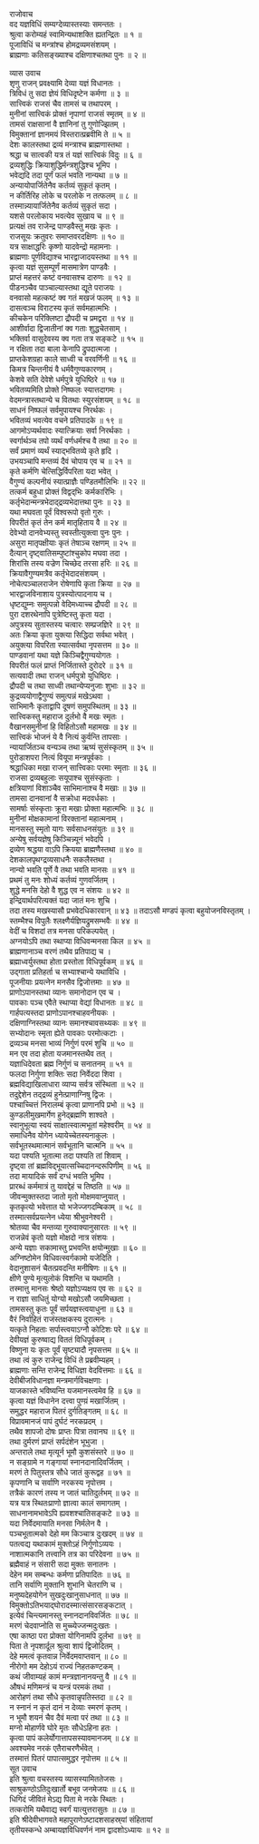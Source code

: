 राजोवाच  
वद यज्ञविधिं सम्यग्देव्यास्तस्याः समन्ततः ।  
श्रुत्वा करोम्यहं स्वामिन्यथाशक्ति ह्यतन्द्रितः ॥ १ ॥  
पूजाविधिं च मन्त्रांश्च होमद्रव्यमसंशयम् ।  
ब्राह्मणाः कतिसङ्ख्याश्च दक्षिणाश्चतथा पुनः ॥ २ ॥  
  
व्यास उवाच  
शृणु राजन् प्रवक्ष्यामि देव्या यज्ञं विधानतः ।  
त्रिविधं तु सदा ज्ञेयं विधिदृष्टेन कर्मणा ॥ ३ ॥  
सात्त्विकं राजसं चैव तामसं च तथापरम् ।  
मुनीनां सात्त्विकं प्रोक्तं नृपाणां राजसं स्मृतम् ॥ ४ ॥  
तामसं राक्षसानां वै ज्ञानिनां तु गुणोज्झितम् ।  
विमुक्तानां ज्ञानमयं विस्तरात्प्रब्रवीमि ते ॥ ५ ॥  
देशः कालस्तथा द्रव्यं मन्त्राश्च ब्राह्मणास्तथा ।  
श्रद्धा च सात्वकी यत्र तं यज्ञं सात्त्विकं विदुः ॥ ६ ॥  
द्रव्यशुद्धिः क्रियाशुद्धिर्मन्त्रशुद्धिश्च भूमिप ।  
भवेद्यदि तदा पूर्णं फलं भवति नान्यथा ॥ ७ ॥  
अन्यायोपार्जितेनैव कर्तव्यं सुकृतं कृतम् ।  
न कीर्तिरिह लोके च परलोके न तत्फलम् ॥ ८ ॥  
तस्मान्न्यायार्जितेनैव कर्तव्यं सुकृतं सदा ।  
यशसे परलोकाय भवत्येव सुखाय च ॥ ९ ॥  
प्रत्यक्षं तव राजेन्द्र पाण्डवैस्तु मखः कृतः ।  
राजसूयः क्रतुवरः समाप्तवरदक्षिणः ॥ १० ॥  
यत्र साक्षाद्धरिः कृष्णो यादवेन्द्रो महामनाः ।  
ब्राह्मणाः पूर्णविद्याश्च भारद्वाजादयस्तथा ॥ ११ ॥  
कृत्वा यज्ञं सुसम्पूर्णं मासमात्रेण पाण्डवैः ।  
प्राप्तं महत्तरं कष्टं वनवासश्च दारुणः ॥ १२ ॥  
पीडनञ्चैव पाञ्चाल्यास्तथा द्यूते पराजयः ।  
वनवासो महत्कष्टं क्व गतं मखजं फलम् ॥ १३ ॥  
दासत्वञ्च विराटस्य कृतं सर्वमहात्मभिः ।  
कीचकेन परिक्लिष्टा द्रौपदी च प्रमद्वरा ॥ १४ ॥  
आशीर्वादा द्विजातीनां क्व गताः शुद्धचेतसाम् ।  
भक्तिर्वा वासुदेवस्य क्व गता तत्र सङ्कटे ॥ १५ ॥  
न रक्षिता तदा बाला केनापि द्रुपदात्मजा ।  
प्राप्तकेशग्रहा काले साध्वी च वरवर्णिनी ॥ १६ ॥  
किमत्र चिन्तनीयं वै धर्मवैगुण्यकारणम् ।  
केशवे सति देवेशे धर्मपुत्रे युधिष्ठिरे ॥ १७ ॥  
भवितव्यमिति प्रोक्ते निष्फलः स्यात्तदागमः ।  
वेदमन्त्रास्तथान्ये च वितथाः स्युरसंशयम् ॥ १८ ॥  
साधनं निष्फलं सर्वमुपायश्च निरर्थकः ।  
भवितव्यं भवत्येव वचने प्रतिपादके ॥ १९ ॥  
आगमोऽप्यर्थवादः स्यात्क्रियाः सर्वा निरर्थकाः ।  
स्वर्गार्थञ्च तपो व्यर्थं वर्णधर्मश्च वै तथा ॥ २० ॥  
सर्वं प्रमाणं व्यर्थं स्याद्‌भवितव्ये कृते हृदि ।  
उभयञ्चापि मन्तव्यं दैवं चोपाय एव च ॥ २१ ॥  
कृते कर्मणि चेत्सिद्धिर्विपरिता यदा भवेत् ।  
वैगुण्यं कल्पनीयं स्यात्प्राज्ञैः पण्डितमौलिभिः ॥ २२ ॥  
तत्कर्म बहुधा प्रोक्तं विद्वद्‌भिः कर्मकारिभिः ।  
कर्तृभेदान्मन्त्रभेदाद्‌द्रव्यभेदात्तथा पुनः ॥ २३ ॥  
यथा मघवता पूर्वं विश्वरूपो वृतो गुरुः ।  
विपरीतं कृतं तेन कर्म मातृहिताय वै ॥ २४ ॥  
देवेभ्यो दानवेभ्यस्तु स्वस्तीत्युक्त्वा पुनः पुनः ।  
असुरा मातृपक्षीयाः कृतं तेषाञ्च रक्षणम् ॥ २५ ॥  
दैत्यान् दृष्ट्वातिसम्पुष्टांश्चुकोप मघवा तदा ।  
शिरांसि तस्य वज्रेण चिच्छेद तरसा हरिः ॥ २६ ॥  
क्रियावैगुण्यमत्रैव कर्तृभेदादसंशयम् ।  
नोचेत्पञ्चालराजेन रोषेणापि कृता क्रिया ॥ २७ ॥  
भारद्वाजविनाशाय पुत्रस्योत्पादनाय च ।  
धृष्टद्युम्नः समुत्पन्नो वेदिमध्याच्च द्रौपदी ॥ २८ ॥  
पुरा दशरथेनापि पुत्रेष्टिस्तु कृता यदा ।  
अपुत्रस्य सुतास्तस्य चत्वारः सम्प्रजज्ञिरे ॥ २९ ॥  
अतः क्रिया कृता युक्त्या सिद्धिदा सर्वथा भवेत् ।  
अयुक्त्या विपरिता स्यात्सर्वथा नृपसत्तम ॥ ३० ॥  
पाण्डवानां यथा यज्ञे किञ्चिद्वैगुण्ययोगतः ।  
विपरीतं फलं प्राप्तं निर्जितास्ते दुरोदरे ॥ ३१ ॥  
सत्यवादी तथा राजन् धर्मपुत्रो युधिष्ठिरः ।  
द्रौपदी च तथा साध्वी तथान्येप्यनुजाः शुभाः ॥ ३२ ॥  
कुद्रव्ययोगाद्वैगुण्यं समुत्पन्नं मखेऽथवा ।  
साभिमानैः कृताद्वापि दूषणं समुपस्थितम् ॥ ३३ ॥  
सात्त्विकस्तु महाराज दुर्लभो वै मखः स्मृतः ।  
वैखानसमुनीनां हि विहितोऽसौ महामखः ॥ ३४ ॥  
सात्त्विकं भोजनं ये वै नित्यं कुर्वन्ति तापसाः ।  
न्यायार्जितञ्च वन्यञ्च तथा ऋष्यं सुसंस्कृतम् ॥ ३५ ॥  
पुरोडाशपरा नित्यं वियूपा मन्त्रपूर्वकाः ।  
श्रद्धाधिका मखा राजन् सात्त्विकाः परमाः स्मृताः ॥ ३६ ॥  
राजसा द्रव्यबहुलाः सयूपाश्च सुसंस्कृताः ।  
क्षत्रियाणां विशाञ्चैव साभिमानाश्च वै मखाः ॥ ३७ ॥  
तामसा दानवानां वै सक्रोधा मदवर्धकाः ।  
सामर्षाः संस्कृताः क्रूरा मखाः प्रोक्ता महात्मभिः ॥ ३८ ॥  
मुनीनां मोक्षकामानां विरक्तानां महात्मनाम् ।  
मानसस्तु स्मृतो यागः सर्वसाधनसंयुतः ॥ ३९ ॥  
अन्येषु सर्वयज्ञेषु किञ्चिन्न्यूनं भवेदपि ।  
द्रव्येण श्रद्धया वाऽपि क्रियया ब्राह्मणैस्तथा ॥ ४० ॥  
देशकालपृथग्द्रव्यसाधनैः सकलैस्तथा ।  
नान्यो भवति पूर्णे वै तथा भवति मानसः ॥ ४१ ॥  
प्रथमं तु मनः शोध्यं कर्तव्यं गुणवर्जितम् ।  
शुद्धे मनसि देहो वै शुद्ध एव न संशयः ॥ ४२ ॥  
इन्द्रियार्थपरित्यक्तं यदा जातं मनः शुचि ।  
तदा तस्य मखस्यासौ प्रभवेदधिकारवान् ॥ ४३ ॥
तदाऽसौ मण्डपं कृत्वा बहुयोजनविस्तृतम् ।  
स्तम्भैश्च विपुलैः श्लक्ष्णैर्यज्ञियद्रुमसम्भवैः ॥ ४४ ॥  
वेदीं च विशदां तत्र मनसा परिकल्पयेत् ।  
अग्नयोऽपि तथा स्थाप्या विधिवन्मनसा किल ॥ ४५ ॥  
ब्राह्मणानाञ्च वरणं तथैव प्रतिपाद्य च ।  
ब्रह्माध्वर्युस्तथा होता प्रस्तोता विधिपूर्वकम् ॥ ४६ ॥  
उद्‌गाता प्रतिहर्ता च सभ्याश्चान्ये यथाविधि ।  
पूजनीयाः प्रयत्नेन मनसैव द्विजोत्तमाः ॥ ४७ ॥  
प्राणोऽपानस्तथा व्यानः समानोदान एव च ।  
पावकाः पञ्च एवैते स्थाप्या वेद्यां विधानतः ॥ ४८ ॥  
गार्हपत्यस्तदा प्राणोऽपानश्चाहवनीयकः ।  
दक्षिणाग्निस्तथा व्यानः समानश्चावसथ्यकः ॥ ४९ ॥  
सभ्योदानः स्मृता ह्येते पावकाः परमोत्कटाः ।  
द्रव्यञ्च मनसा भाव्यं निर्गुणं परमं शुचि ॥ ५० ॥  
मन एव तदा होता यजमानस्तथैव तत् ।  
यज्ञाधिदेवता ब्रह्म निर्गुणं च सनातनम् ॥ ५१ ॥  
फलदा निर्गुणा शक्तिः सदा निर्वेददा शिवा ।  
ब्रह्मविद्याखिलाधारा व्याप्य सर्वत्र संस्थिता ॥ ५२ ॥  
तदुद्देशेन तद्‌द्रव्यं हुनेत्प्राणाग्निषु द्विजः ।  
पश्चाच्चित्तं निरालम्बं कृत्वा प्राणानपि प्रभो ॥ ५३ ॥  
कुण्डलीमुखमार्गेण हुनेद्‌ब्रह्मणि शाश्वते ।  
स्वानुभूत्या स्वयं साक्षात्स्वात्मभूतां महेश्वरीम् ॥ ५४ ॥  
समाधिनैव योगेन ध्यायेच्चेतस्यनाकुलः ।  
सर्वभूतस्थमात्मानं सर्वभूतानि चात्मनि ॥ ५५ ॥  
यदा पश्यति भूतात्मा तदा पश्यति तां शिवाम् ।  
दृष्ट्वा तां ब्रह्मविद्‌भूयात्सच्चिदानन्दरूपिणीम् ॥ ५६ ॥  
तदा मायादिकं सर्वं दग्धं भवति भूमिप ।  
प्रारब्धं कर्ममात्रं तु यावद्देहं च तिष्ठति ॥ ५७ ॥  
जीवन्मुक्तस्तदा जातो मृतो मोक्षमवाप्नुयात् ।  
कृतकृत्यो भवेत्तात यो भजेज्जगदम्बिकाम् ॥ ५८ ॥  
तस्मात्सर्वप्रयत्नेन ध्येया श्रीभुवनेश्वरी ।  
श्रोतव्या चैव मन्तव्या गुरुवाक्यानुसारतः ॥ ५९ ॥  
राजन्नेवं कृतो यज्ञो मोक्षदो नात्र संशयः ।  
अन्ये यज्ञाः सकामास्तु प्रभवन्ति क्षयोन्मुखाः ॥ ६० ॥  
अग्निष्टोमेन विधिवत्स्वर्गकामो यजेदिति ।  
वेदानुशासनं चैतत्प्रवदन्ति मनीषिणः ॥ ६१ ॥  
क्षीणे पुण्ये मृत्युलोकं विशन्ति च यथामति ।  
तस्मात्तु मानसः श्रेष्ठो यज्ञोऽप्यक्षय एव सः ॥ ६२ ॥  
न राज्ञा साधितुं योग्यो मखोऽसौ जयमिच्छता ।  
तामसस्तु कृतः पूर्वं सर्पयज्ञस्त्वयाधुना ॥ ६३ ॥  
वैरं निर्वाहितं राजंस्तक्षकस्य दुरात्मनः ।  
यत्कृते निहताः सर्पास्त्वयाऽग्नौ कोटिशः परे ॥ ६४ ॥  
देवीयज्ञं कुरुष्वाद्य विततं विधिपूर्वकम् ।  
विष्णुना यः कृतः पूर्वं सृष्ट्यादौ नृपसत्तम ॥ ६५ ॥  
तथा त्वं कुरु राजेन्द्र विधिं ते प्रब्रवीम्यहम् ।  
ब्राह्मणाः सन्ति राजेन्द्र विधिज्ञा वेदवित्तमाः ॥ ६६ ॥  
देवीबीजविधानज्ञा मन्त्रमार्गविचक्षणाः ।  
याजकास्ते भविष्यन्ति यजमानस्त्वमेव हि ॥ ६७ ॥  
कृत्वा यज्ञं विधानेन दत्त्वा पुण्य़ं मखार्जितम् ।  
समुद्धर महाराज पितरं दुर्गतिङ्गतम् ॥ ६८ ॥  
विप्रावमानजं पापं दुर्घटं नरकप्रदम् ।  
तथैव शापजो दोषः प्राप्तः पित्रा तवानघ ॥ ६९ ॥  
तथा दुर्मरणं प्राप्तं सर्पदंशेन भूभुजा ।  
अन्तराले तथा मृत्यूर्न भूमौ कुशसंस्तरे ॥ ७० ॥  
न सङ्ग्रामे न गङ्गायां स्नानदानादिवर्जितम् ।  
मरणं ते पितुस्तत्र सौधे जातं कुरूद्वह ॥ ७१ ॥  
कृपणानि च सर्वाणि नरकस्य नृपोत्तम ।  
तत्रैकं कारणं तस्य न जातं चातिदुर्लभम् ॥ ७२ ॥  
यत्र यत्र स्थितःप्राणो ज्ञात्वा कालं समागतम् ।  
साधनानामभावेऽपि ह्यवशश्चातिसङ्कटे ॥ ७३ ॥  
यदा निर्वेदमायाति मनसा निर्मलेन वै ।  
पञ्चभूतात्मको देहो मम किञ्चात्र दुःखदम् ॥ ७४ ॥  
पतत्वद्य यथाकामं मुक्तोऽहं निर्गुणोऽव्ययः ।  
नाशात्मकानि तत्त्वानि तत्र का परिदेवना ॥ ७५ ॥  
ब्रह्मैवाहं न संसारी सदा मुक्तः सनातनः ।  
देहेन मम सम्बन्धः कर्मणा प्रतिपादितः ॥ ७६ ॥  
तानि सर्वाणि मुक्तानि शुभानि चेतराणि च ।  
मनुष्यदेहयोगेन सुखदुःखानुसाधनात् ॥ ७७ ॥  
विमुक्तोऽतिभयाद्‌घोरादस्मात्संसारसङ्कटात् ।  
इत्येवं चिन्त्यमानस्तु स्नानदानविवर्जितः ॥ ७८ ॥  
मरणं चेदवाप्नोति स मुच्च्येज्जन्मदुःखतः ।  
एषा काष्ठा परा प्रोक्ता योगिनामपि दुर्लभा ॥ ७९ ॥  
पिता ते नृपशार्दूल श्रुत्वा शापं द्विजोदितम् ।  
देहे ममत्वं कृतवान्न निर्वेदमवाप्तवान् ॥ ८० ॥  
नीरोगो मम देहोऽयं राज्यं निहतकण्टकम् ।  
कथं जीवाम्यहं कामं मन्त्रज्ञानानयन्तु वै ॥ ८१ ॥  
औषधं मणिमन्त्रं च यन्त्रं परमकं तथा ।  
आरोहणं तथा सौधे कृतवान्नृपतिस्तदा ॥ ८२ ॥  
न स्नानं न कृतं दानं न देव्याः स्मरणं कृतम् ।  
न भूमौ शयनं चैव दैवं मत्वा परं तथा ॥ ८३ ॥  
मग्नो मोहार्णवे घोरे मृतः सौधेऽहिना हतः ।  
कृत्वा पापं कलेर्योगात्तापसस्यावमानजम् ॥ ८४ ॥  
अवश्यमेव नरकं एतैराचरणैर्भवेत् ।  
तस्मात्तं पितरं पापात्समुद्धर नृपोत्तम ॥ ८५ ॥  
सूत उवाच  
इति श्रुत्वा वचस्तस्य व्यासस्यामिततेजसः ।  
साश्रुकण्ठोऽतिदुःखार्तो बभूव जनमेजयः ॥ ८६ ॥  
धिगिदं जीवितं मेऽद्य पिता मे नरके स्थितः ।  
तत्करोमि यथैवाद्य स्वर्गं यात्युत्तरासुतः ॥ ८७ ॥  
इति श्रीदेवीभागवते महापुराणेऽष्टादशसाहस्र्यां संहितायां  
तृतीयस्कन्धे अम्बायज्ञविधिवर्णनं नाम द्वादशोऽध्यायः ॥ १२ ॥
